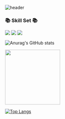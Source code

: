 <!--
**InsuMoon2/InsuMoon2** is a ✨ _special_ ✨ repository because its `README.md` (this file) appears on your GitHub profile.

Here are some ideas to get you started:

- 🔭 I’m currently working on ...
- 🌱 I’m currently learning ...
- 👯 I’m looking to collaborate on ...
- 🤔 I’m looking for help with ...
- 💬 Ask me about ...
- 📫 How to reach me: ...
- 😄 Pronouns: ...
- ⚡ Fun fact: ...
-->

![header](https://capsule-render.vercel.app/api?type=waving&color=auto&height=300&section=header&text=Welcome%20&fontSize=70)

<h3>📚 Skill Set 📚</h3> </a>

<img src="https://img.shields.io/badge/C++-00599C?style=flat-square&logo=cplusplus&logoColor=white"/></a>
<img src="https://img.shields.io/badge/Unreal_Engine-808080?style=flat-square&logo=unrealengine&logoColor=0E1128"/></a>
<img src="https://img.shields.io/badge/DirectX11-80FF00?style=flat-square&logo=taichigraphics&logoColor=000000"/></a>

![Anurag's GitHub stats](https://github-readme-stats.vercel.app/api?username=InsuMoon2&show_icons=true&theme=swift)</a>

<a href="https://github.com/InsuMoon2"><img align="center" style="height:180px" src="https://github-readme-stats.vercel.app/api/top-langs/?username=InsuMoon2&layout=compact&theme=swift&hide_border=true" /></a> 

[![Top Langs](https://github-readme-stats.vercel.app/api/top-langs/?username={InsuMoon2(string)})](https://github.com/anuraghazra/github-readme-stats)
